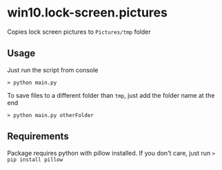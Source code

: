 # win10.lock-screen.pictures
Copies lock screen pictures to `Pictures/tmp` folder

## Usage
Just run the script from console

`> python main.py`

To save files to a different folder than `tmp`, just add the folder name at the end

`> python main.py otherFolder`

## Requirements
Package requires python with pillow installed. If you don't care, just run
`> pip install pillow`
